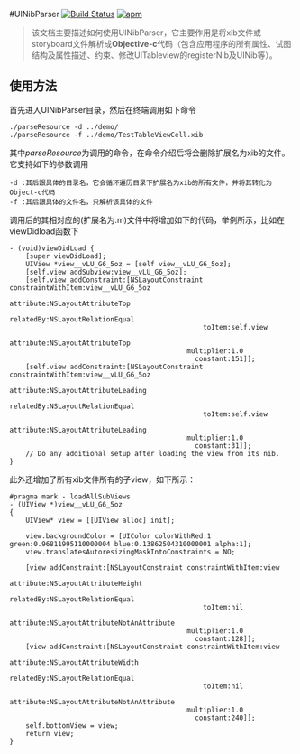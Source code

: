 
#UINibParser
[![Build Status](https://travis-ci.org/junhg521/UINibParser.svg?branch=master)](https://travis-ci.org/junhg521/UINibParser)
[![apm](https://img.shields.io/apm/l/vim-mode.svg)](https://github.com/junhg521/UINibParser/blob/master/LICENSE)
> 该文档主要描述如何使用UINibParser，它主要作用是将xib文件或storyboard文件解析成**Objective-c**代码（包含应用程序的所有属性、试图结构及属性描述、约束、修改UITableview的registerNib及UINib等）。

## 使用方法
首先进入UINibParser目录，然后在终端调用如下命令

```
./parseResource -d ../demo/
./parseResource -f ../demo/TestTableViewCell.xib
```
其中*parseResource*为调用的命令，在命令介绍后将会删除扩展名为xib的文件。它支持如下的参数调用

```
-d :其后跟具体的目录名，它会循环遍历目录下扩展名为xib的所有文件，并将其转化为Object-c代码
-f :其后跟具体的文件名，只解析该具体的文件
```
调用后的其相对应的(扩展名为.m)文件中将增加如下的代码，举例所示，比如在viewDidload函数下

```
- (void)viewDidLoad {
    [super viewDidLoad];
	UIView *view__vLU_G6_5oz = [self view__vLU_G6_5oz];
	[self.view addSubview:view__vLU_G6_5oz];
	[self.view addConstraint:[NSLayoutConstraint constraintWithItem:view__vLU_G6_5oz
											 attribute:NSLayoutAttributeTop
											 relatedBy:NSLayoutRelationEqual
											    toItem:self.view
											 attribute:NSLayoutAttributeTop
											multiplier:1.0
											  constant:151]];
	[self.view addConstraint:[NSLayoutConstraint constraintWithItem:view__vLU_G6_5oz
											 attribute:NSLayoutAttributeLeading
											 relatedBy:NSLayoutRelationEqual
											    toItem:self.view
											 attribute:NSLayoutAttributeLeading
											multiplier:1.0
											  constant:31]];
    // Do any additional setup after loading the view from its nib.
}
```
此外还增加了所有xib文件所有的子view，如下所示：

```
#pragma mark - loadAllSubViews
- (UIView *)view__vLU_G6_5oz
{
	UIView* view = [[UIView alloc] init];

	view.backgroundColor = [UIColor colorWithRed:1 green:0.96811995110000004 blue:0.13862504310000001 alpha:1];
	view.translatesAutoresizingMaskIntoConstraints = NO;

	[view addConstraint:[NSLayoutConstraint constraintWithItem:view
											 attribute:NSLayoutAttributeHeight
											 relatedBy:NSLayoutRelationEqual
											    toItem:nil
											 attribute:NSLayoutAttributeNotAnAttribute
											multiplier:1.0
											  constant:128]];
	[view addConstraint:[NSLayoutConstraint constraintWithItem:view
											 attribute:NSLayoutAttributeWidth
											 relatedBy:NSLayoutRelationEqual
											    toItem:nil
											 attribute:NSLayoutAttributeNotAnAttribute
											multiplier:1.0
											  constant:240]];
	self.bottomView = view;
	return view;
}
```
